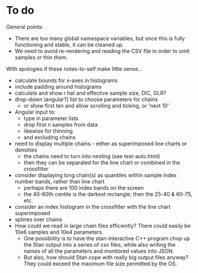 To do
=====

General points:
* There are too many global namespace variables, but once this is fully functioning and stable, it can be cleaned up.
* We need to avoid re-rendering and reading the CSV file in order to omit samples or thin them.

With apologies if these notes-to-self make little sense...

* calculate bounds for x-axes in histograms
* include padding around histograms
* calculate and show r hat and effective sample size, DIC, GLR?
* drop-down (angular?) list to choose parameters for chains
  * or show first ten and allow scrolling and ticking, or 'next 10'
* Angular input to:
  * type in parameter lists
  * drop first n samples from data
  * likewise for thinning
  * and excluding chains
* need to display multiple chains - either as superimposed line charts or densities
  * the chains need to turn into nesting (see test-auto.html)
  * then they can be separated for the line chart or combined in the crossfilter
* consider displaying long chain(s) as quantiles within sample index number bands, rather than line chart
  * perhaps there are 100 index bands on the screen
  * the 40-60th centile is the darkest rectangle, then the 25-40 & 60-75, etc.
* consider an index histogram in the crossfilter with the line chart superimposed
* splines over chains
* How could we read in large chain files efficiently? There could easily be 10e6 samples and 10e4 parameters.
  * One possibility is to have the stan-interactive C++ program chop up the Stan output into a series of csv files, while also writing the names of all the parameters and monitored values into JSON.
  * But also, how should Stan cope with really big output files anyway? They could exceed the maximum file size permitted by the OS.
